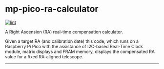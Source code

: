 # mp-pico-ra-calculator

[![lint](https://github.com/alanbchristie/mp-pico-ra-calculator/actions/workflows/lint.yaml/badge.svg)](https://github.com/alanbchristie/mp-pico-ra-calculator/actions/workflows/lint.yaml)

A Right Ascension (RA) real-time compensation calculator.

Given a target RA (and calibration date) this code, which runs
on a Raspberry Pi Pico with the assistance of I2C-based Real-Time Clock module,
matrix displays and FRAM memory, displays the compensated RA value for a
fixed RA-aligned telescope.

---

